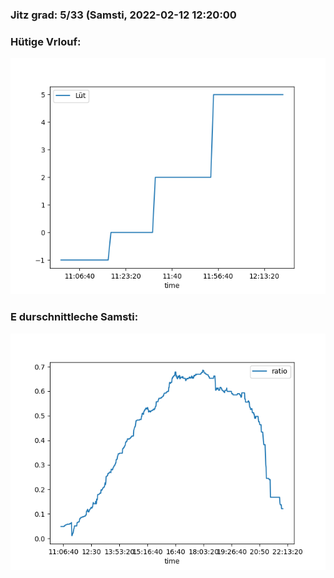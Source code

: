 ### Jitz grad: 5/33 (Samsti, 2022-02-12 12:20:00

### Hütige Vrlouf:
![Graph](Today.png)

### E durschnittleche Samsti:
![Graph](Samsti.png)